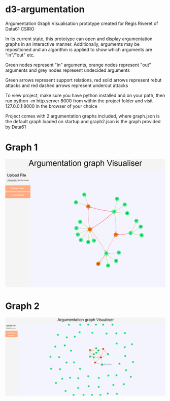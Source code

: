 # d3-argumentation
Argumentation Graph Visualisation prototype created for Regis Riveret of Data61 CSIRO


In its current state, this prototype can open and display argumentation graphs in
an interactive manner. Additionally, arguments may be repositioned and an algorithm is 
applied to show which arguments are "in"/"out" etc.


Green nodes represent "in" arguments, orange nodes represent "out" arguments
and grey nodes represent undecided arguments

Green arrows represent support relations, red solid arrows represent rebut attacks
and red dashed arrows represent undercut attacks


To view project, make sure you have python installed and on your path, then 
run python -m http.server 8000 from within the project folder and visit 127.0.0.1:8000 in the browser of your choice


Project comes with 2 argumentation graphs included, where graph.json is the default 
graph loaded on startup and graph2.json is the graph provided by Data61   

# Graph 1
![Graph 1](scr-1.png)     

# Graph 2
![Graph 2](scr-2.png)
